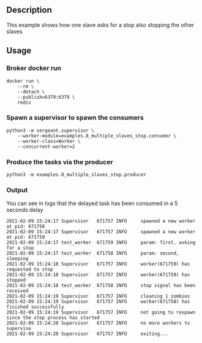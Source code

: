 ## Description
This example shows how one slave asks for a stop also stopping the other slaves

## Usage

### Broker docker run
```shell
docker run \
    --rm \
    --detach \
    --publish=6379:6379 \
    redis
```

### Spawn a supervisor to spawn the consumers
```shell
python3 -m sergeant.supervisor \
    --worker-module=examples.8_multiple_slaves_stop.consumer \
    --worker-class=Worker \
    --concurrent-worker=2
```

### Produce the tasks via the producer
```shell
python3 -m examples.8_multiple_slaves_stop.producer
```

### Output
You can see in logs that the delayed task has been consumed in a 5 seconds delay
```
2021-02-09 15:24:17 Supervisor   671757 INFO     spawned a new worker at pid: 671758
2021-02-09 15:24:17 Supervisor   671757 INFO     spawned a new worker at pid: 671759
2021-02-09 15:24:17 test_worker  671759 INFO     param: first, asking for a stop
2021-02-09 15:24:17 test_worker  671758 INFO     param: second, sleeping
2021-02-09 15:24:18 Supervisor   671757 INFO     worker(671759) has requested to stop
2021-02-09 15:24:18 Supervisor   671757 INFO     worker(671759) has stopped
2021-02-09 15:24:18 test_worker  671758 INFO     stop signal has been received
2021-02-09 15:24:19 Supervisor   671757 INFO     cleaning 1 zombies
2021-02-09 15:24:19 Supervisor   671757 INFO     worker(671758) has finished successfully
2021-02-09 15:24:19 Supervisor   671757 INFO     not going to respawn since the stop process has started
2021-02-09 15:24:20 Supervisor   671757 INFO     no more workers to supervise
2021-02-09 15:24:20 Supervisor   671757 INFO     exiting...
```
